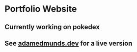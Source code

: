 # Portfolio Website

## Currently working on pokedex

## See [adamedmunds.dev](http://adamedmunds.dev) for a live version